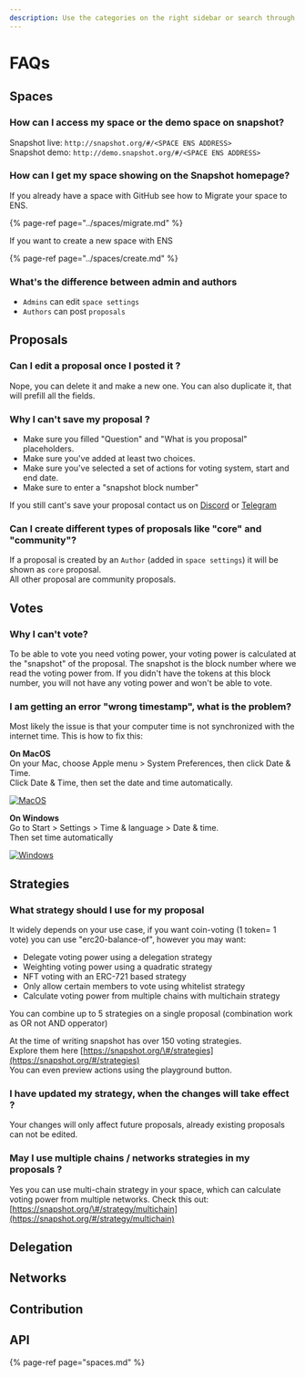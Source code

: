 ```yaml
---
description: Use the categories on the right sidebar or search through the entire FAQ.
---
```


# FAQs

## Spaces <a id="spaces"></a>



### How can I access my space or the demo space on snapshot?

Snapshot live: `http://snapshot.org/#/<SPACE ENS ADDRESS>`  
Snapshot demo: `http://demo.snapshot.org/#/<SPACE ENS ADDRESS>`

### 

### How can I get my space showing on the Snapshot homepage?

If you already have a space with GitHub see how to Migrate your space to ENS.

{% page-ref page="../spaces/migrate.md" %}

If you want to create a new space with ENS

{% page-ref page="../spaces/create.md" %}



### **What's the difference between admin and authors**

* `Admins` can edit `space settings`
* `Authors` can post `proposals`



## Proposals <a id="proposals"></a>



### Can I edit a proposal once I posted it ?

Nope, you can delete it and make a new one. You can also duplicate it, that will prefill all the fields.



### Why I can't save my proposal ?

* Make sure you filled "Question" and "What is you proposal" placeholders.
* Make sure you've added at least two choices.
* Make sure you've selected a set of actions for voting system, start and end date.
* Make sure to enter a "snapshot block number"

If you still cant's save your proposal contact us on [Discord](http://discord.snapshot.org) or [Telegram](https://t.me/snapshotlabs)



### Can I create different types of proposals like "core" and "community"?

If a proposal is created by an `Author` \(added in `space settings`\) it will be shown as `core` proposal.  
All other proposal are community proposals.



## Votes



### **Why I can't vote?**

To be able to vote you need voting power, your voting power is calculated at the "snapshot" of the proposal. The snapshot is the block number where we read the voting power from. If you didn't have the tokens at this block number, you will not have any voting power and won't be able to vote.



### **I am getting an error "wrong timestamp", what is the problem?**

Most likely the issue is that your computer time is not synchronized with the internet time. This is how to fix this:

**On MacOS**  
On your Mac, choose Apple menu &gt; System Preferences, then click Date & Time.  
Click Date & Time, then set the date and time automatically.

[![MacOS](https://user-images.githubusercontent.com/55286013/135220574-a1c1ff59-e12a-4ba1-b234-6ebed9140f69.png)](https://user-images.githubusercontent.com/55286013/135220574-a1c1ff59-e12a-4ba1-b234-6ebed9140f69.png)

**On Windows**  
Go to Start &gt; Settings &gt; Time & language &gt; Date & time.  
Then set time automatically

[![Windows](https://user-images.githubusercontent.com/55286013/135220660-b6384c2d-a247-44af-ad06-b5429633a74e.png)](https://user-images.githubusercontent.com/55286013/135220660-b6384c2d-a247-44af-ad06-b5429633a74e.png)



## Strategies



### What strategy should I use for my proposal

It widely depends on your use case, if you want coin-voting \(1 token= 1 vote\) you can use "erc20-balance-of", however you may want:

* Delegate voting power using a delegation strategy
* Weighting voting power using a quadratic strategy
* NFT voting with an ERC-721 based strategy
* Only allow certain members to vote using whitelist strategy
* Calculate voting power from multiple chains with multichain strategy

You can combine up to 5 strategies on a single proposal \(combination work as OR not AND opperator\)

At the time of writing snapshot has over 150 voting strategies.   
Explore them here [https://snapshot.org/\#/strategies](https://snapshot.org/#/strategies)  
You can even preview actions using the playground button.



### I have updated my strategy, when the changes will take effect ?

Your changes will only affect future proposals, already existing proposals can not be edited.



### May I use multiple chains / networks strategies in my proposals ?

Yes you can use multi-chain strategy in your space, which can calculate voting power from multiple networks. Check this out: [https://snapshot.org/\#/strategy/multichain](https://snapshot.org/#/strategy/multichain)

## Delegation

## Networks

## Contribution

## API





{% page-ref page="spaces.md" %}

